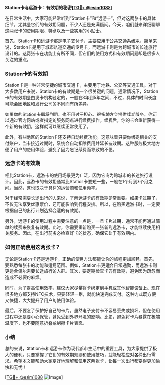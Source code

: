 **Station卡与远游卡：有效期的秘密[[TG💪+ @esim1088](https://t.me/s/esim1088)]**

在日常生活中，大家可能经常听到“Station卡”和“远游卡”，但对这两张卡的具体细节，尤其是它们的有效期问题，不少人还是充满疑问。今天，咱们就来详细聊聊这两张卡的使用期限、特点以及一些实用的小贴士。

首先，Station卡和远游卡都是电子支付卡，主要应用于公共交通系统中。简单来说，Station卡是用于城市轨道交通的专用卡，而远游卡则是为跨城市的长途旅行设计的。这两张卡在功能上有所不同，但它们的使用方式和有效期问题却是很多人关注的重点。

### Station卡的有效期

Station卡是一种非常便捷的城市交通卡，主要用于地铁、公交等交通工具。对于大多数用户来说，Station卡的有效期是一个很关键的问题。通常情况下，Station卡的有效期是由发卡机构设定的，一般在3年到5年之间。不过，具体的时间长度可能会因地区和发行公司的不同而有所差异。

如果你的Station卡即将到期，也不用过于担心。很多地方会提供续期服务，你可以通过官方网站或者指定的服务网点进行续费操作。续费后，你的卡会重新获得一个新的有效期，这样就可以继续正常使用了。

此外，有些地区的Station卡还支持自动续费功能。这意味着只要你绑定相关的支付账户，当卡接近过期时，系统会自动扣除费用并延长有效期。这种服务极大地方便了用户的使用体验，避免了因为忘记续费而导致的不便。

### 远游卡的有效期

相比Station卡，远游卡的使用场景更为广泛，因为它专为跨城市的长途旅行设计。因此，远游卡的有效期通常比Station卡要短一些，一般在1个月到3个月之间。当然，这也取决于具体的运营商和使用频率。

对于经常需要长途出行的人来说，了解远游卡的有效期非常重要。如果卡过期了，不仅无法享受优惠票价，还可能影响到行程安排。所以，在购买远游卡时，一定要根据自己的出行计划选择合适的有效期。

另外，远游卡的使用过程中需要注意的一点是，一旦卡片过期，通常不能再通过简单的续费来恢复有效期。此时，你需要重新购买一张新的远游卡，才能继续使用相关服务。因此，在出行前务必检查好卡的状态，确保它处于有效期内。

### 如何正确使用这两张卡？

无论是Station卡还是远游卡，正确的使用方法都能让你的旅程更加顺畅。首先，要熟悉每张卡的功能和适用范围。例如，Station卡更适合日常通勤，而远游卡则更适合偶尔需要长途旅行的人群。其次，要定期检查卡的有效期，避免因为疏忽而造成不必要的麻烦。

同时，为了提高使用效率，建议大家尽量将卡绑定到手机或其他智能设备上。现在很多地方都支持NFC技术，只要轻轻一刷，就能快速完成支付。这种方式既方便又快捷，大大提升了用户的使用体验。

最后，不要忘了保护好自己的卡片。虽然电子支付卡不容易丢失或损坏，但在使用过程中还是要小心保管，避免受到外界环境的影响。比如，避免将卡片暴露在极端温度下，也不要随意折叠或刮擦卡片表面。

### 小结

总的来说，Station卡和远游卡作为现代都市生活中的重要工具，为大家提供了极大的便利。只要掌握了它们的有效期规则和使用技巧，就能轻松应对各种出行需求。希望本文能帮助大家更好地理解和使用这两张卡，让每一次出行都变得更加愉快和无忧！

[[TG💪+ @esim1088](https://t.me/s/esim1088) ![Image](https://i.postimg.cc/4NQfJmqS/Snipaste-2025-05-13-00-14-12.png)]